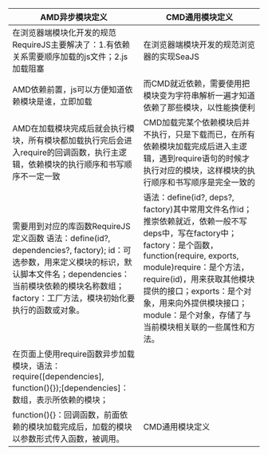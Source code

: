 |  AMD异步模块定义      |    CMD通用模块定义  |
|  ----  | ----  |
| 在浏览器端模块化开发的规范RequireJS主要解决了：1.有依赖关系需要顺序加载的js文件；2.js加载阻塞  |  在浏览器端模块开发的规范浏览器的实现SeaJS |
| AMD依赖前置，js可以方便知道依赖模块是谁，立即加载  | 而CMD就近依赖，需要使用把模块变为字符串解析一遍才知道依赖了那些模块，以性能换便利 |
|  AMD在加载模块完成后就会执行模块，所有模块都加载执行完后会进入require的回调函数，执行主逻辑，依赖模块的执行顺序和书写顺序不一定一致   | CMD加载完某个依赖模块后并不执行，只是下载而已，在所有依赖模块加载完成后进入主逻辑，遇到require语句的时候才执行对应的模块，这样模块的执行顺序和书写顺序是完全一致的  |
|  需要用到对应的库函数RequireJS定义函数 语法：define(id?, dependencies?, factory); id：可选参数，用来定义模块的标识，默认脚本文件名；dependencies：当前模块依赖的模块名称数组；factory：工厂方法，模块初始化要执行的函数或对象。   | 语法：define(id?, deps?, factory)其中常用文件名作id；推崇依赖就近，依赖一般不写deps中，写在factory中；factory：是个函数，function(require, exports, module)require：是个方法，require(id)，用来获取其他模块提供的接口；exports：是个对象，用来向外提供模块接口；module：是个对象，存储了与当前模块相关联的一些属性和方法。  |
|  在页面上使用require函数异步加载模块，语法：require([dependencies], function(){});[dependencies]：数组，表示所依赖的模块；
function(){}：回调函数，前面依赖的模块加载完成后，加载的模块以参数形式传入函数，被调用。   | CMD通用模块定义  |